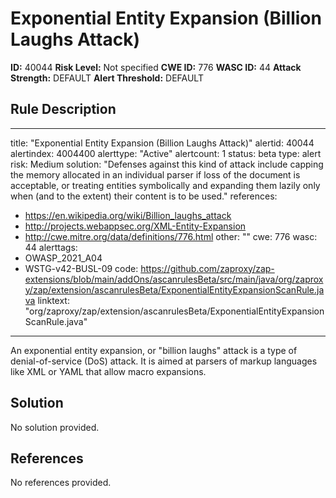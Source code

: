 
# Exponential Entity Expansion (Billion Laughs Attack)

**ID:** 40044
**Risk Level:** Not specified
**CWE ID:** 776
**WASC ID:** 44
**Attack Strength:** DEFAULT
**Alert Threshold:** DEFAULT

## Rule Description
---
title: "Exponential Entity Expansion (Billion Laughs Attack)"
alertid: 40044
alertindex: 4004400
alerttype: "Active"
alertcount: 1
status: beta
type: alert
risk: Medium
solution: "Defenses against this kind of attack include capping the memory allocated in an individual parser if loss of the document is acceptable, or treating entities symbolically and expanding them lazily only when (and to the extent) their content is to be used."
references:
   - https://en.wikipedia.org/wiki/Billion_laughs_attack
   - http://projects.webappsec.org/XML-Entity-Expansion
   - http://cwe.mitre.org/data/definitions/776.html
other: ""
cwe: 776
wasc: 44
alerttags: 
  - OWASP_2021_A04
  - WSTG-v42-BUSL-09
code: https://github.com/zaproxy/zap-extensions/blob/main/addOns/ascanrulesBeta/src/main/java/org/zaproxy/zap/extension/ascanrulesBeta/ExponentialEntityExpansionScanRule.java
linktext: "org/zaproxy/zap/extension/ascanrulesBeta/ExponentialEntityExpansionScanRule.java"
---
An exponential entity expansion, or "billion laughs" attack is a type of denial-of-service (DoS) attack. It is aimed at parsers of markup languages like XML or YAML that allow macro expansions.


## Solution
No solution provided.

## References
No references provided.
